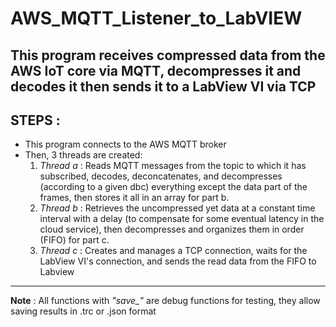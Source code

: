 # AWS_MQTT_Listener_to_LabVIEW
This program receives compressed data from the AWS IoT core via MQTT, decompresses it and decodes it then sends it to a LabView VI via TCP
---
## STEPS : 
- This program connects to the AWS MQTT broker 
- Then, 3 threads are created:
  1. *Thread a* : Reads MQTT messages from the topic to which it has subscribed, decodes, deconcatenates, and decompresses (according to a given dbc) everything except the data part of the frames, then stores it all in an array for part b.
  2. *Thread b* : Retrieves the uncompressed yet data at a constant time interval with a delay (to compensate for some eventual latency in the cloud service), then decompresses and organizes them in order (FIFO) for part c.
  3. *Thread c* : Creates and manages a TCP connection, waits for the LabView VI's connection, and sends the read data from the FIFO to Labview
---
**Note** : All functions with *"save_"* are debug functions for testing, they allow saving results in .trc or .json format
